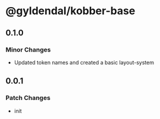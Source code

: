 # @gyldendal/kobber-base

## 0.1.0

### Minor Changes

- Updated token names and created a basic layout-system

## 0.0.1

### Patch Changes

- init
